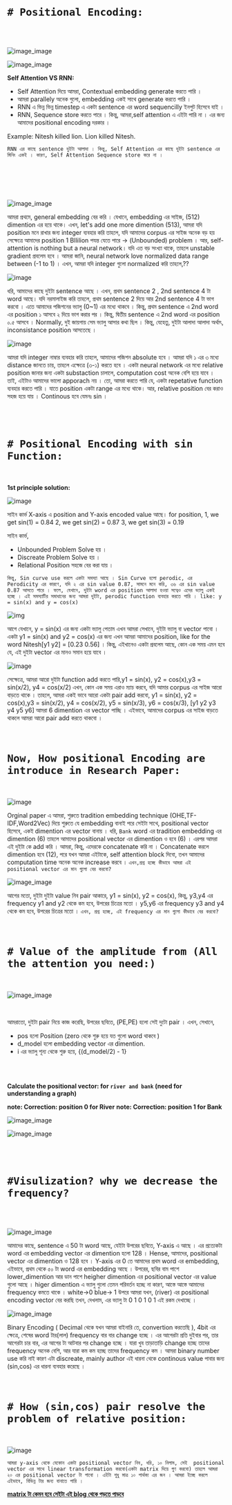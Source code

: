 
<br>
<br>

# `# Positional Encoding: `

<br>
<br>

![image_image](img/img16.png)

![image_image](img/img17.png)


**Self Attention VS RNN:**

- Self Attention দিয়ে আমরা, Contextual embedding generate করতে পারি । 
- আমরা parallely অনেক গুলো, embedding একই সাথে generate করতে পারি ।
- RNN এ ভিন্ন ভিন্ন timestep এ একটা sentence এর word sequencilly ইনপুট হিসেবে যাই । 
- RNN, Sequence store করতে পারে । কিন্তু, আমরা,self attention এ এইটা পারি না । এর জন্য আমাদের positional encoding দরকার । 

Example: 
Nitesh killed lion.
Lion killed Nitesh.

`RNN এর কাছে sentence দুইটা আলাদা । কিন্তু, Self Attention এর কাছে দুইটা sentence এর মিনিং একই । কারণ, Self Attention Sequence store করে না ।`

<br>
<br>
<br>
<br>

![image_image](img/img18.png)

আমরা প্রথমে, general embedding বের করি । যেখানে, embedding এর সাইজ, (512) dimention এর হয়ে থাকে। এখন, let's add one more dimention (513), আমরা যদি position মনে রাখার জন্য integer ব্যবহার করি তাহলে, যদি আমাদের corpus এর সাইজ অনেক বড় হয় সেক্ষেত্রে আমাদের position 1 Bllilion পযন্ত যেতে পারে -> (Unbounded) problem । আর, self-attention is nothing but a neural network। যদি এত বড় সংখ্যা থাকে, তাহলে unstable gradient প্রবলেম হবে । আমরা জানি, neural network love normalized data range between (-1 to 1) । এখন, আমরা যদি integer গুলো normalized করি তাহলে,?? 

![image](img/img20.png)

ধরি, আমাদের কাছে দুইটা sentence আছে । এখন, প্রথম sentence 2 , 2nd sentence 4 টা word আছে। যদি নরমালাইজ করি তাহলে, প্রথম sentence 2 দিয়ে আর 2nd sentence 4 টা ভাগ করবো । এতে আমাদের পজিশনের ভ্যালু (0~1) এর মধ্যে থাকবে । কিন্তু, প্রথম sentence এ 2nd word এর position ১ আসবে ২ দিয়ে ভাগ করার পর । কিন্তু, দ্বিতীয় sentence এ 2nd word এর position ০.৫ আসবে । Normally, দুই জায়গায় সেম ভ্যালু আসার  কথা ছিল । কিন্তু, যেহেতু, দুইটা আলাদা আলাদা অর্থাৎ, inconsistance position আসতেছে । 

![image](img/img21.png)

আমরা যদি integer নাম্বার ব্যবহার করি তাহলে, আমাদের পজিশন absolute হবে । আমরা যদি ১ এর ৩ মধ্যে distance জানতে চায়, তাহলে এক্ষেত্রে (৩-১) করতে হবে । একটা neural network এর মধ্যে relative position জানার জন্য একটা substaction চালালে, computation cost অনেক বেশি হয়ে যাবে । তাই, এইটাও আমাদের ভালো apporach নয় । তো, আমরা করতে পারি যে, একটা repetative function ব্যবহার করতে পারি । যাতে position একটা range এর মধ্যে থাকে। আর, relative position বের করাও সহজ হয়ে যায় । Continous হবে যেমনঃ sin । 

<br>
<br>

# `# Positional Encoding with sin Function: `

<br>

**1st principle solution:**

![image](img/img22.png)


সাইন কার্ভ X-axis এ position and Y-axis encoded value আছে। 
for position, 
1, we get sin(1) = 0.84
2, we get sin(2) = 0.87
3, we get sin(3) = 0.19

সাইন কার্ভ,

- Unbounded Problem Solve হয় । 
- Discreate Problem Solve হয় । 
- Relational Position সহজে বের করা যায় । 


`কিন্তু, Sin curve use করলে একটা সমস্যা আছে । Sin Curve হলো perodic, এর Perodicity এর কারণে, যদি ২ এর sin value 0.87, সামনে মনে করি, ৩৬ এর sin value 0.87 আসতে পারে । ফলে, যেখানে, দুইটা word এর position আলাদা হওয়া সত্বেও এদের ভ্যালু একই হচ্ছে । এই সমস্যাটির সমাধানের জন্য আমরা দুইটা, perodic function ব্যবহার করতে পারি । like: y = sin(x) and y = cos(x) `

![img](img/img23.png)

আগে যেখানে, y = sin(x) এর জন্য একটা ভ্যালু পেতাম এখন আমরা সেখানে, দুইটা ভ্যালু বা vector পাবো । একটা y1 = sin(x) and y2 = cos(x) এর জন্য এখন আমরা আমাদের position, like for the word Nitesh[y1 y2] = [0.23 0.56] । কিন্তু, এইখানেও একটা প্রবলেম আছে, কোন এক সময় এমন হবে যে, এই দুইটা vector এর মানও সমান হয়ে যাবে । 


![image](img/img24.png)

সেক্ষেত্রে, আমরা আরো দুইটা function add করতে পারি,y1 = sin(x), y2 = cos(x),y3 = sin(x/2),
y4 = cos(x/2) এখন, কোন এক সময় এরাও ম্যাচ করবে, যদি আমার corpus এর সাইজ আরো বাড়তে থাকে । তাহলে, আমরা একই ভাবে আরো একটা pair add করবো, y1 = sin(x), y2 = cos(x),y3 = sin(x/2),
y4 = cos(x/2), y5 = sin(x/3), y6 = cos(x/3), [y1 y2 y3 y4 y5 y6] আমরা 6 dimention এর vector পাচ্ছি । এইভাবে, আমাদের corpus এর সাইজ বাড়তে থাকলে আমরা আরো pair add করতে থাকবো । 


<br>

# `Now, How positional Encoding are introduce in Research Paper: `

<br>

![image](img/img25.png)

Orginal paper এ আমরা, শুরুতে tradition embedding technique (OHE,TF-IDF,Word2Vec) দিয়ে শুরুতে যে embedding বানাই পরে সেইটা সাথে, positional vector হিসেবে, একই dimention এর vector বানায় । ধরি, `Bank` word এর tradition embedding এর dimention (6) তাহলে আমাদের positional vector এর dimention ও হবে (6) । এরপর আমরা এই দুইটা কে add করি । আমরা, কিন্তু, এদেরকে concatenate করি না । Concatenate করলে dimention হবে (12), পরে যখন আমরা এইটাকে, self attention block দিবো, তখন আমাদের computation time অনেক অনেক increase করবে । `এখন,প্রশ্ন হচ্ছে কীভাবে আমরা এই positional vector এর মান গুলো বের করবো?`


![image_image](img/img26.png)

আগের মতো, দুইটা দুইটা value নিব pair আকারে, y1 = sin(x), y2 = cos(x), কিন্তু, y3,y4 এর frequency y1 and y2 থেকে কম হবে, উপরের চিত্রের মতো । y5,y6 এর frequency y3 and y4 থেকে কম হবে, উপরের চিত্রের মতো । `এখন, প্রশ্ন হচ্ছে, এই frequency এর মান গুলো কীভাবে বের করবো?`


<br>

# `# Value of the amplitude from (All the attention you need:)`

<br>


![image_image](img/img27.png)

<br>

আমরাতো, দুইটা pair নিয়ে কাজ করেছি, উপরের ছবিতে, (PE,PE) হলো সেই দুটো pair । এখন, 
সেখানে, 
- pos হলো Position (zero থেকে শুরু হয়ে যত গুলো word থাকবে ) 
- d_model হলো embedding vector এর dimention.
- i এর ভ্যালু শূন্য থেকে শুরু হয়ে, {(d_model/2) - 1}

<br>
<br>

**Calculate the positional vector: for `river and bank` (need for understanding a graph)**

**note: Correction: position 0 for River**
**note: Correction: position 1 for Bank**

![image_image](img/img28.png)

![image_image](img/img29.png)

<br>
<br>

# `#Visulization? why we decrease the frequency?`

<br>
<br>

![image_image](img/img30.png)

আমাদের কাছে,  sentence  এ 50 টা word আছে, যেইটা উপরের ছবিতে, Y-axis এ আছে । এর প্রত্যেকটা word এর embedding vector এর dimention হলো 128 । Hense, আমাদের, positional vector এর dimention ও 128 হবে । Y-axis এর 0  তে আমাদের প্রথম word এর embedding, এইভাবে, প্রথম থেকে ৫০ টা word এর embedding আছে । উপরের, ছবির বাম পাশে lower_dimention আর ডান পাশে heigher dimention এর positional vector এর value গুলো আছে । higer dimention এ ভ্যালু গুলো তেমন পরিবর্তন হচ্ছে না কারণ, আস্তে আস্তে আমাদের frequency কমতে থাকে । white->0 blue-> 1 উপরে আমরা যখন, (river) এর positional encoding vector বের করছি তখন, দেখলাম, এর ভ্যালু টা 0 1 0 1 0 1 এই রকম দেখাচ্ছে । 

![image_image](img/img31.png)

Binary Encoding ( Decimal থেকে যখন আমরা বাইনারি তে, convertion করতেছি ), 4bit এর ক্ষেত্রে, শেষের word টার(লাল) frequency বার বার change হচ্ছে । এর আগেরটা প্রতি দুইবার পর, তার আগেরটা চার বার, এর আগের টা আটবার পর change হচ্ছে । যারা খুব তাড়াতাড়ি change হচ্ছে তাদের frequency অনেক বেশি, আর যারা কম কম হচ্ছে তাদের frequency কম । আমরা binary number use করি নাই কারণ এটা discreate, mainly author এই ধারনা থেকে continous value পাবার জন্য (sin,cos) এর ধারনা ব্যবহার করেছে । 

<br>

# `# How (sin,cos) pair resolve the problem of relative position: `

<br>

![image](img/img32.png)


`আমরা y-axis থেকে যেকোন একটা positional vector নিব, ধরি, ১০ নিলাম, সেই  positional vector এর সাথে linear transformation করবো(একটা matrix দিয়ে গুণ করবো) তাহলে আমরা ২০ এর positional vector টা পাবো । এইটা শুধু মাত্র ১০ পার্থক্য এর জন । আমরা ইচ্ছে করলে এইভাবে, বিভিন্ন টার জন্য বানাতে পারি । `


[**matrix টা কেমন হবে সেইটা এই blog থেকে পড়তে পাড়বে**](https://blog.timodenk.com/linear-relationships-in-the-transformers-positional-encoding/)


